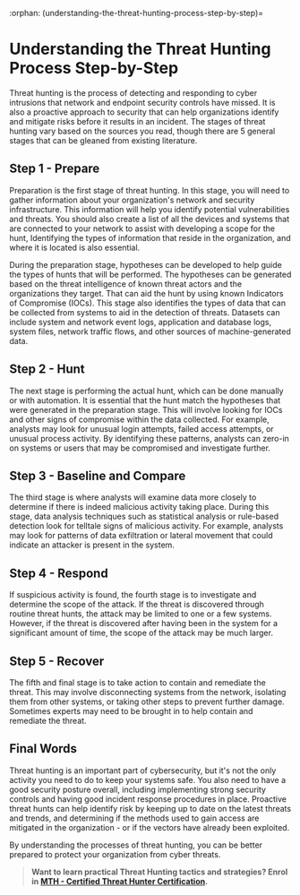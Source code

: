 :orphan:
(understanding-the-threat-hunting-process-step-by-step)=
# Understanding the Threat Hunting Process Step-by-Step
Threat hunting is the process of detecting and responding to cyber intrusions that network and endpoint security controls have missed. It is also a proactive approach to security that can help organizations identify and mitigate risks before it results in an incident. The stages of threat hunting vary based on the sources you read, though there are 5 general stages that can be gleaned from existing literature.

## Step 1 - Prepare

Preparation is the first stage of threat hunting. In this stage, you will need to gather information about your organization's network and security infrastructure. This information will help you identify potential vulnerabilities and threats. You should also create a list of all the devices and systems that are connected to your network to assist with developing a scope for the hunt, Identifying the types of information that reside in the organization, and where it is located is also essential.

During the preparation stage, hypotheses can be developed to help guide the types of hunts that will be performed. The hypotheses can be generated based on the threat intelligence of known threat actors and the organizations they target. That can aid the hunt by using known Indicators of Compromise (IOCs). This stage also identifies the types of data that can be collected from systems to aid in the detection of threats. Datasets can include system and network event logs, application and database logs, system files, network traffic flows, and other sources of machine-generated data.

## Step 2 - Hunt

The next stage is performing the actual hunt, which can be done manually or with automation. It is essential that the hunt match the hypotheses that were generated in the preparation stage. This will involve looking for IOCs and other signs of compromise within the data collected. For example, analysts may look for unusual login attempts, failed access attempts, or unusual process activity. By identifying these patterns, analysts can zero-in on systems or users that may be compromised and investigate further.

## Step 3 - Baseline and Compare

The third stage is where analysts will examine data more closely to determine if there is indeed malicious activity taking place. During this stage, data analysis techniques such as statistical analysis or rule-based detection look for telltale signs of malicious activity. For example, analysts may look for patterns of data exfiltration or lateral movement that could indicate an attacker is present in the system.

## Step 4 - Respond

If suspicious activity is found, the fourth stage is to investigate and determine the scope of the attack.  If the threat is discovered through routine threat hunts, the attack may be limited to one or a few systems.  However,  if the threat is discovered after having been in the system for a significant amount of time, the scope of the attack may be much larger. 

## Step 5 - Recover

The fifth and final stage is to take action to contain and remediate the threat.  This may involve disconnecting systems from the network, isolating them from other systems, or taking other steps to prevent further damage. Sometimes experts may need to be brought in to help contain and remediate the threat.

## Final Words

Threat hunting is an important part of cybersecurity, but it's not the only activity you need to do to keep your systems safe.  You also need to have a good security posture overall, including implementing strong security controls and having good incident response procedures in place.  Proactive threat hunts can help identify risk by keeping up to date on the latest threats and trends, and determining if the methods used to gain access are mitigated in the organization - or if the vectors have already been exploited.

By understanding the processes of threat hunting, you can be better prepared to protect your organization from cyber threats.

> **Want to learn practical Threat Hunting tactics and strategies? Enrol in [MTH - Certified Threat Hunter Certification](https://www.mosse-institute.com/certifications/mth-certified-threat-hunter.html).**